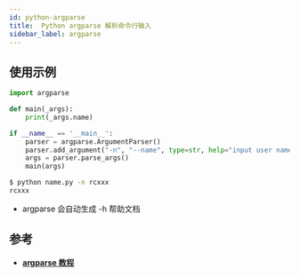 ```yaml
---
id: python-argparse
title:  Python argparse 解析命令行输入
sidebar_label: argparse
---
```


## 使用示例

``` py title="name.py"
import argparse

def main(_args):
    print(_args.name)

if __name__ == '__main__':
    parser = argparse.ArgumentParser()
    parser.add_argument("-n", "--name", type=str, help="input user name")
    args = parser.parse_args()
    main(args)
```

```bash title="Usage"
$ python name.py -n rcxxx
rcxxx
```

- argparse 会自动生成 -h 帮助文档

## 参考

- **[argparse 教程](https://docs.python.org/zh-cn/3/howto/argparse.html)**
